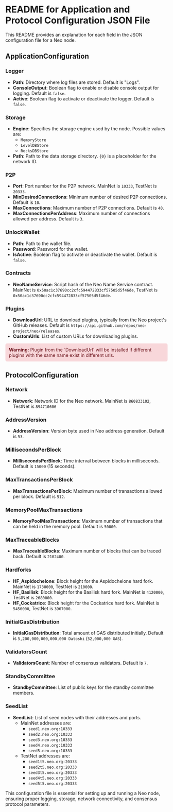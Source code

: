 # README for Application and Protocol Configuration JSON File

This README provides an explanation for each field in the JSON configuration file for a Neo node.

## ApplicationConfiguration

### Logger
- **Path**: Directory where log files are stored. Default is "Logs".
- **ConsoleOutput**: Boolean flag to enable or disable console output for logging. Default is `false`.
- **Active**: Boolean flag to activate or deactivate the logger. Default is `false`.

### Storage
- **Engine**: Specifies the storage engine used by the node. Possible values are:
    - `MemoryStore`
    - `LevelDBStore`
    - `RocksDBStore`
- **Path**: Path to the data storage directory. `{0}` is a placeholder for the network ID.

### P2P
- **Port**: Port number for the P2P network. MainNet is `10333`, TestNet is `20333`.
- **MinDesiredConnections**: Minimum number of desired P2P connections. Default is `10`.
- **MaxConnections**: Maximum number of P2P connections. Default is `40`.
- **MaxConnectionsPerAddress**: Maximum number of connections allowed per address. Default is `3`.

### UnlockWallet
- **Path**: Path to the wallet file.
- **Password**: Password for the wallet.
- **IsActive**: Boolean flag to activate or deactivate the wallet. Default is `false`.

### Contracts
- **NeoNameService**: Script hash of the Neo Name Service contract. MainNet is `0x50ac1c37690cc2cfc594472833cf57505d5f46de`, TestNet is `0x50ac1c37690cc2cfc594472833cf57505d5f46de`.

### Plugins
- **DownloadUrl**: URL to download plugins, typically from the Neo project's GitHub releases. Default is `https://api.github.com/repos/neo-project/neo/releases`.
- **CustomUrls**: List of custom URLs for downloading plugins.

<div style="border: 1px solid #f8d7da; background-color: #f8d7da; color: #721c24; padding: 10px; border-radius: 5px;">
  <strong>Warning:</strong> Plugin from the `DownloadUrl` will be installed if different plugins with the same name exist in different urls.
</div>

## ProtocolConfiguration

### Network
- **Network**: Network ID for the Neo network. MainNet is `860833102`, TestNet is `894710606`

### AddressVersion
- **AddressVersion**: Version byte used in Neo address generation. Default is `53`.

### MillisecondsPerBlock
- **MillisecondsPerBlock**: Time interval between blocks in milliseconds. Default is `15000` (15 seconds).

### MaxTransactionsPerBlock
- **MaxTransactionsPerBlock**: Maximum number of transactions allowed per block. Default is `512`.

### MemoryPoolMaxTransactions
- **MemoryPoolMaxTransactions**: Maximum number of transactions that can be held in the memory pool. Default is `50000`.

### MaxTraceableBlocks
- **MaxTraceableBlocks**: Maximum number of blocks that can be traced back. Default is `2102400`.

### Hardforks
- **HF_Aspidochelone**: Block height for the Aspidochelone hard fork. MainNet is `1730000`, TestNet is `210000`.
- **HF_Basilisk**: Block height for the Basilisk hard fork. MainNet is `4120000`, TestNet is `2680000`.
- **HF_Cockatrice**: Block height for the Cockatrice hard fork. MainNet is `5450000`, TestNet is `3967000`.

### InitialGasDistribution
- **InitialGasDistribution**: Total amount of GAS distributed initially. Default is `5,200,000,000,000,000 Datoshi` (`52,000,000 GAS`).

### ValidatorsCount
- **ValidatorsCount**: Number of consensus validators. Default is `7`.

### StandbyCommittee
- **StandbyCommittee**: List of public keys for the standby committee members.

### SeedList
- **SeedList**: List of seed nodes with their addresses and ports.
  - MainNet addresses are:
      - `seed1.neo.org:10333`
      - `seed2.neo.org:10333`
      - `seed3.neo.org:10333`
      - `seed4.neo.org:10333`
      - `seed5.neo.org:10333`
  - TestNet addresses are:
      - `seed1t5.neo.org:20333`
      - `seed2t5.neo.org:20333`
      - `seed3t5.neo.org:20333`
      - `seed4t5.neo.org:20333`
      - `seed5t5.neo.org:20333`

This configuration file is essential for setting up and running a Neo node, ensuring proper logging, storage, network connectivity, and consensus protocol parameters.
